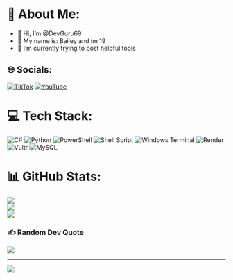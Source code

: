 # 💫 About Me:
- 👋 Hi, I’m @DevGuru69
- 👀 My name is: Bailey and im 19
- 🌱 I’m currently trying to post helpful tools


## 🌐 Socials:
[![TikTok](https://img.shields.io/badge/TikTok-%23000000.svg?logo=TikTok&logoColor=white)](https://tiktok.com/@devguru69_real) [![YouTube](https://img.shields.io/badge/YouTube-%23FF0000.svg?logo=YouTube&logoColor=white)](https://youtube.com/@DevGuru69) 

# 💻 Tech Stack:
![C#](https://img.shields.io/badge/c%23-%23239120.svg?style=for-the-badge&logo=csharp&logoColor=white) ![Python](https://img.shields.io/badge/python-3670A0?style=for-the-badge&logo=python&logoColor=ffdd54) ![PowerShell](https://img.shields.io/badge/PowerShell-%235391FE.svg?style=for-the-badge&logo=powershell&logoColor=white) ![Shell Script](https://img.shields.io/badge/shell_script-%23121011.svg?style=for-the-badge&logo=gnu-bash&logoColor=white) ![Windows Terminal](https://img.shields.io/badge/Windows%20Terminal-%234D4D4D.svg?style=for-the-badge&logo=windows-terminal&logoColor=white) ![Render](https://img.shields.io/badge/Render-%46E3B7.svg?style=for-the-badge&logo=render&logoColor=white) ![Vultr](https://img.shields.io/badge/Vultr-007BFC.svg?style=for-the-badge&logo=vultr) ![MySQL](https://img.shields.io/badge/mysql-4479A1.svg?style=for-the-badge&logo=mysql&logoColor=white)
# 📊 GitHub Stats:
![](https://github-readme-stats.vercel.app/api?username=DevGuru69&theme=ocean_dark&hide_border=false&include_all_commits=true&count_private=true)<br/>
![](https://github-readme-streak-stats.herokuapp.com/?user=DevGuru69&theme=ocean_dark&hide_border=false)<br/>
![](https://github-readme-stats.vercel.app/api/top-langs/?username=DevGuru69&theme=ocean_dark&hide_border=false&include_all_commits=true&count_private=true&layout=compact)

### ✍️ Random Dev Quote
![](https://quotes-github-readme.vercel.app/api?type=horizontal&theme=radical)

---
[![](https://visitcount.itsvg.in/api?id=DevGuru69&icon=0&color=0)](https://visitcount.itsvg.in)

<!-- Proudly created with GPRM ( https://gprm.itsvg.in ) -->
